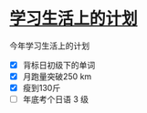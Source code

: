 # [学习生活上的计划](https://github.com/yihong0618/gitblog/issues/181)

今年学习生活上的计划

- [x] 背标日初级下的单词
- [x] 月跑量突破250 km
- [x] 瘦到130斤
- [ ] 年底考个日语 3 级